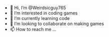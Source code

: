 - 👋 Hi, I’m @Weirdsicguy765
- 👀 I’m interested in coding games
- 🌱 I’m currently learning code
- 💞️ I’m looking to collaborate on making games
- 📫 How to reach me ...

<!---
Weirdsicguy765/Weirdsicguy765 is a ✨ special ✨ repository because its `README.md` (this file) appears on your GitHub profile.
You can click the Preview link to take a look at your changes.
--->
